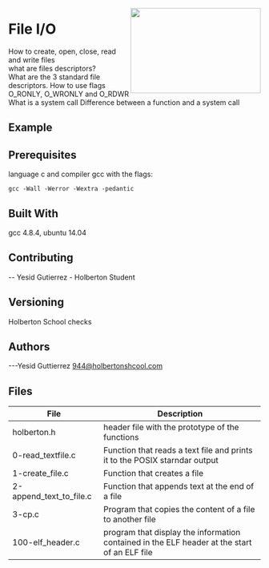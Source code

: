 <p>
<img width="260" height="170" src="https://davidjohncoleman.com/wp-djc/wp-content/uploads/2017/06/HBTN-Borderless-CMYK-Logo-Vertical-Color-Black@1200ppi-300x236.png" align="right" >
</p>





# File I/O
How to create, open, close, read and write files                              
what are files descriptors?                                                   
What are the 3 standard file descriptors.
How to use flags O_RONLY, O_WRONLY and O_RDWR
What is a system call
Difference between a function and a system call
## Example
## Prerequisites
language c and compiler gcc with the flags:
```
gcc -Wall -Werror -Wextra -pedantic
```
## Built With
gcc 4.8.4, ubuntu 14.04
## Contributing

-- Yesid Gutierrez - Holberton Student                                        

## Versioning

Holberton School checks

## Authors

  
---Yesid Guttierrez  944@holbertonshcool.com                                    

## Files

| File                    | Description                              |
| ------------------------| ---------------------------------------- |
| holberton.h 	          |header file with the prototype of the functions|
| 0-read_textfile.c       |Function that reads a text file and prints it to the POSIX starndar output|
| 1-create_file.c         |Function that creates a file|
| 2-append_text_to_file.c |Function that appends text at the end of a file|
| 3-cp.c                  |Program that copies the content of a file to another file|
| 100-elf_header.c           |program that display the information contained in the ELF header at the start of an ELF file|
